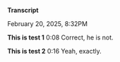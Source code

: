 **Transcript**

February 20, 2025, 8:32PM

<!-- image -->

**This is test 1** 0:08
Correct, he is not.

<!-- image -->

**This is test 2** 0:16
Yeah, exactly.